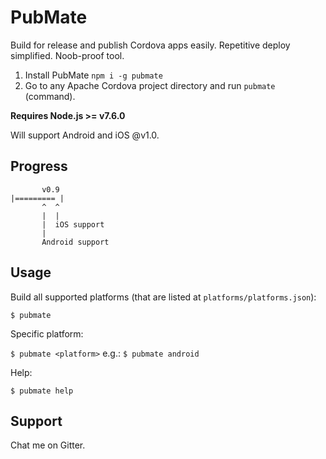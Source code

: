# PubMate
Build for release and publish Cordova apps easily. Repetitive deploy simplified. Noob-proof tool.

1. Install PubMate `npm i -g pubmate`
2. Go to any Apache Cordova project directory and run `pubmate` (command).

**Requires Node.js >= v7.6.0**

Will support Android and iOS @v1.0.

## Progress

```
       v0.9
|========= | 
       ^  ^
       |  | 
       |  iOS support
       |
       Android support
```

## Usage

Build all supported platforms (that are listed at `platforms/platforms.json`):

`$ pubmate`

Specific platform:

`$ pubmate <platform>` e.g.: `$ pubmate android`

Help:

`$ pubmate help`

## Support

Chat me on Gitter.
